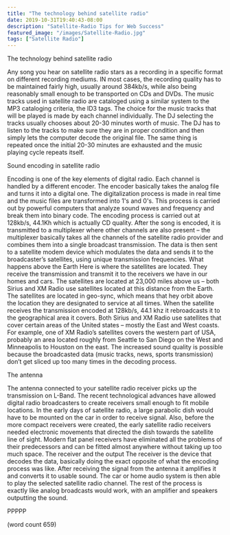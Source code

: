 ```yaml
---
title: "The technology behind satellite radio"
date: 2019-10-31T19:40:43-08:00
description: "Satellite-Radio Tips for Web Success"
featured_image: "/images/Satellite-Radio.jpg"
tags: ["Satellite Radio"]
---
```


The technology behind satellite radio

Any song you hear on satellite radio stars as a recording in a specific format on different recording mediums. IN most cases, the recording quality has to be maintained fairly high, usually around 384kb/s, while also being reasonably small enough to be transported on CDs and DVDs. The music tracks used in satellite radio are cataloged using a similar system to the MP3 cataloging criteria, the ID3 tags. The choice for the music tracks that will be played is made by each channel individually. The DJ selecting the tracks usually chooses about 20-30 minutes worth of music. The DJ has to listen to the tracks to make sure they are in proper condition and then simply lets the computer decode the original file. The same thing is repeated once the initial 20-30 minutes are exhausted and the music playing cycle repeats itself. 

Sound encoding in satellite radio

Encoding is one of the key elements of digital radio. Each channel is handled by a different encoder. The encoder basically takes the analog file and turns it into a digital one. The digitalization process is made in real time and the music files are transformed into 1's and 0's. This process is carried out by powerful computers that analyze sound waves and frequency and break them into binary code. The encoding process is carried out at 128kb/s, 44.1Kh which is actually CD quality. After the song is encoded, it is transmitted to a multiplexer where other channels are also present – the multiplexer basically takes all the channels of the satellite radio provider and combines them into a single broadcast transmission. The data is then sent to a satellite modem device which modulates the data and sends it to the broadcaster’s satellites, using unique transmission frequencies. 
What happens above the Earth
Here is where the satellites are located. They receive the transmission and transmit it to the receivers we have in our homes and cars. The satellites are located at 23,000 miles above us – both Sirius and XM Radio use satellites located at this distance from the Earth. The satellites are located in geo-sync, which means that hey orbit above the location they are designated to service at all times. When the satellite receives the transmission encoded at 128kb/s, 44.1 khz it rebroadcasts it to the geographical area it covers. Both Sirius and XM Radio use satellites that cover certain areas of the United states – mostly the East and West coasts. For example, one of XM Radio’s satellites covers the western part of USA, probably an area located roughly from Seattle to San Diego on the West and Minneapolis to Houston on the east. The increased sound quality is possible because the broadcasted data (music tracks, news, sports transmission) don’t get sliced up too many times in the decoding process. 

The antenna

The antenna connected to your satellite radio receiver picks up the transmission on L-Band. The recent technological advances have allowed digital radio broadcasters to create receivers small enough to fit mobile locations. In the early days of satellite radio, a large parabolic dish would have to be mounted on the car in order to receive signal. Also, before the more compact receivers were created, the early satellite radio receivers needed electronic movements that directed the dish towards the satellite line of sight. Modern flat panel receivers have eliminated all the problems of their predecessors and can be fitted almost anywhere without taking up too much space. 
The receiver and the output
The receiver is the device that decodes the data, basically doing the exact opposite of what the encoding process was like. After receiving the signal from the antenna it amplifies it and converts it to usable sound. The car or home audio system is then able to play the selected satellite radio channel. The rest of the process is exactly like analog broadcasts would work, with an amplifier and speakers outputting the sound.

PPPPP 

(word count 659)

